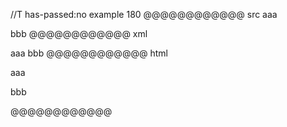 //T has-passed:no
example 180
@@@@@@@@@@@@ src
aaa

bbb
@@@@@@@@@@@@ xml
<?xml version="1.0" encoding="UTF-8"?>
<!DOCTYPE document SYSTEM "CommonMark.dtd">
<document xmlns="http://commonmark.org/xml/1.0">
  <paragraph>
    <text>aaa</text>
  </paragraph>
  <paragraph>
    <text>bbb</text>
  </paragraph>
</document>
@@@@@@@@@@@@ html
<p>aaa</p>
<p>bbb</p>
@@@@@@@@@@@@
